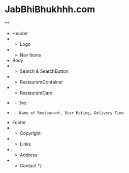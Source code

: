 # JabBhiBhukhhh.com

\*\*

- Header
- - Logo
- - Nav Items
- Body
- - Search & SearchButton
- - RestaurantContainer
- - RestaurantCard
-      - Img
-      - Name of Restaurant, Star Rating, Delivery Time
- Footer
- - Copyright
- - Links
- - Address
- - Contact
    \*/
